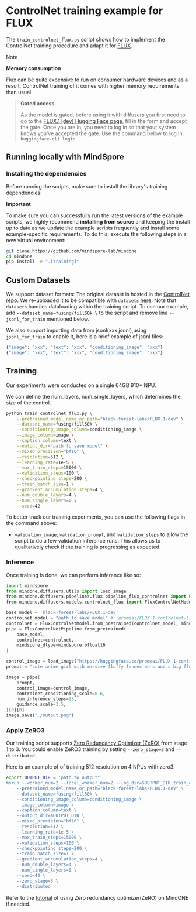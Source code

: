 # ControlNet training example for FLUX

The `train_controlnet_flux.py` script shows how to implement the ControlNet training procedure and adapt it for [FLUX](https://github.com/black-forest-labs/flux).


> [!NOTE]
> **Memory consumption**
>
> Flux can be quite expensive to run on consumer hardware devices and as a result, ControlNet training of it comes with higher memory requirements than usual.

> **Gated access**
>
> As the model is gated, before using it with diffusers you first need to go to the [FLUX.1 [dev] Hugging Face page](https://huggingface.co/black-forest-labs/FLUX.1-dev), fill in the form and accept the gate. Once you are in, you need to log in so that your system knows you’ve accepted the gate. Use the command below to log in: `huggingface-cli login`


## Running locally with MindSpore

### Installing the dependencies

Before running the scripts, make sure to install the library's training dependencies:

**Important**

To make sure you can successfully run the latest versions of the example scripts, we highly recommend **installing from source** and keeping the install up to date as we update the example scripts frequently and install some example-specific requirements. To do this, execute the following steps in a new virtual environment:

```bash
git clone https://github.com/mindspore-lab/mindone
cd mindone
pip install -e ".[training]"
```


## Custom Datasets

We support dataset formats:
The original dataset is hosted in the [ControlNet repo](https://huggingface.co/lllyasviel/ControlNet/blob/main/training/fill50k.zip). We re-uploaded it to be compatible with `datasets` [here](https://huggingface.co/datasets/fusing/fill50k). Note that `datasets` handles dataloading within the training script. To use our example, add `--dataset_name=fusing/fill50k \` to the script and remove line `--jsonl_for_train` mentioned below.


We also support importing data from jsonl(xxx.jsonl),using `--jsonl_for_train` to enable it, here is a brief example of jsonl files:
```sh
{"image": "xxx", "text": "xxx", "conditioning_image": "xxx"}
{"image": "xxx", "text": "xxx", "conditioning_image": "xxx"}
```

## Training

Our experiments were conducted on a single 64GB 910* NPU.

We can define the num_layers, num_single_layers, which determines the size of the control.


```bash
python train_controlnet_flux.py \
    --pretrained_model_name_or_path="black-forest-labs/FLUX.1-dev" \
    --dataset_name=fusing/fill50k \
    --conditioning_image_column=conditioning_image \
    --image_column=image \
    --caption_column=text \
    --output_dir="path to save model" \
    --mixed_precision="bf16" \
    --resolution=512 \
    --learning_rate=1e-5 \
    --max_train_steps=15000 \
    --validation_steps=100 \
    --checkpointing_steps=200 \
    --train_batch_size=1 \
    --gradient_accumulation_steps=4 \
    --num_double_layers=4 \
    --num_single_layers=0 \
    --seed=42
```

To better track our training experiments, you can use the following flags in the command above:

* `validation_image`, `validation_prompt`, and `validation_steps` to allow the script to do a few validation inference runs. This allows us to qualitatively check if the training is progressing as expected.


### Inference

Once training is done, we can perform inference like so:

```python
import mindspore
from mindone.diffusers.utils import load_image
from mindone.diffusers.pipelines.flux.pipeline_flux_controlnet import FluxControlNetPipeline
from mindone.diffusers.models.controlnet_flux import FluxControlNetModel

base_model = 'black-forest-labs/FLUX.1-dev'
controlnet_model = "path_to_save_model" # 'promeai/FLUX.1-controlnet-lineart-promeai'
controlnet = FluxControlNetModel.from_pretrained(controlnet_model, mindspore_dtype=mindspore.bfloat16)
pipe = FluxControlNetPipeline.from_pretrained(
    base_model,
    controlnet=controlnet,
    mindspore_dtype=mindspore.bfloat16
)

control_image = load_image("https://huggingface.co/promeai/FLUX.1-controlnet-lineart-promeai/resolve/main/images/example-control.jpg")resize((1024, 1024))
prompt = "cute anime girl with massive fluffy fennec ears and a big fluffy tail blonde messy long hair blue eyes wearing a maid outfit with a long black gold leaf pattern dress and a white apron mouth open holding a fancy black forest cake with candles on top in the kitchen of an old dark Victorian mansion lit by candlelight with a bright window to the foggy forest and very expensive stuff everywhere"

image = pipe(
    prompt,
    control_image=control_image,
    controlnet_conditioning_scale=0.6,
    num_inference_steps=28,
    guidance_scale=3.5,
)[0][0]
image.save("./output.png")
```

### Apply ZeRO3


Our training script supports [Zero Redundancy Optimizer (ZeRO)](https://arxiv.org/pdf/1910.02054.pdf) from stage 1 to 3. You could enable ZeRO3 training by setting `--zero_stage=3` and `--distributed`.

Here is an example of of training 512 resolution on 4 NPUs with zero3.

```bash
export OUTPUT_DIR = 'path_to_output"
msrun --worker_num=2 --local_worker_num=2 --log_dir=$OUTPUT_DIR train_controlnet_flux.py \
    --pretrained_model_name_or_path="black-forest-labs/FLUX.1-dev" \
    --dataset_name=fusing/fill50k \
    --conditioning_image_column=conditioning_image \
    --image_column=image \
    --caption_column=text \
    --output_dir=$OUTPUT_DIR \
    --mixed_precision="bf16" \
    --resolution=512 \
    --learning_rate=1e-5 \
    --max_train_steps=15000 \
    --validation_steps=100 \
    --checkpointing_steps=200 \
    --train_batch_size=1 \
    --gradient_accumulation_steps=4 \
    --num_double_layers=4 \
    --num_single_layers=0 \
    --seed=42 \
    --zero_stage=3 \
    --distributed
```

Refer to the [tutorial](https://github.com/mindspore-lab/mindone/blob/master/docs/tools/zero.md) of using Zero redundancy optimizer(ZeRO) on MindONE if needed.
